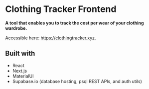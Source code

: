 # Clothing Tracker Frontend

**A tool that enables you to track the cost per wear of your clothing wardrobe.**

Accessible here: https://clothingtracker.xyz.

## Built with
* React
* Next.js
* MaterialUI
* Supabase.io (database hosting, psql REST APIs, and auth utils)
